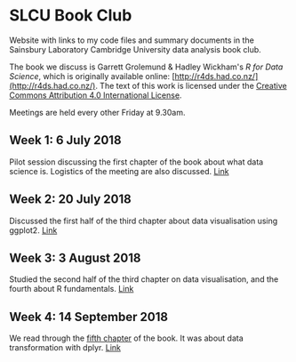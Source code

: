 # SLCU Book Club

Website with links to my code files and summary documents in the Sainsbury Laboratory Cambridge University data analysis book club.

The book we discuss is Garrett Grolemund & Hadley Wickham's *R for Data Science*, which is originally available online: [http://r4ds.had.co.nz/](http://r4ds.had.co.nz/). The text of this work is licensed under the [Creative Commons Attribution 4.0 International License](https://creativecommons.org/licenses/by/4.0/).

Meetings are held every other Friday at 9.30am.

## Week 1: 6 July 2018

Pilot session discussing the first chapter of the book about what data science is. Logistics of the meeting are also discussed. [Link](week1_intro.html)

## Week 2: 20 July 2018 

Discussed the first half of the third chapter about data visualisation using ggplot2. [Link](week2_datavisualisation.html)

## Week 3: 3 August 2018

Studied the second half of the third chapter on data visualisation, and the fourth about R fundamentals. [Link](week3_Rbasics.html)

## Week 4: 14 September 2018

We read through the [fifth chapter](http://r4ds.had.co.nz/data-visualisation.html) of the book. It was about data transformation with dplyr. [Link](week4_transformation.html) 
